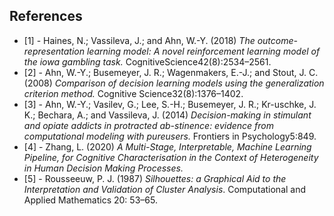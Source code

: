 ## References

 - [1] - Haines,  N.;  Vassileva,  J.;  and  Ahn,  W.-Y. (2018) *The outcome-representation learning model: A novel reinforcement learning model of the iowa gambling task.* CognitiveScience42(8):2534–2561.
 - [2] - Ahn,  W.-Y.;  Busemeyer,  J.  R.;  Wagenmakers,  E.-J.;  and Stout, J. C. (2008) *Comparison of decision learning models using the generalization criterion method.* Cognitive Science32(8):1376–1402.
 - [3] - Ahn, W.-Y.; Vasilev, G.; Lee, S.-H.; Busemeyer, J. R.; Kr-uschke, J. K.; Bechara, A.; and Vassileva, J. (2014) *Decision-making  in  stimulant  and  opiate  addicts  in  protracted  ab-stinence: evidence from computational modeling with pureusers.* Frontiers in Psychology5:849.
 - [4] - Zhang, L. (2020) *A Multi-Stage, Interpretable, Machine Learning Pipeline, for Cognitive Characterisation in the Context of Heterogeneity in Human Decision Making Processes.*
 - [5] - Rousseeuw, P. J. (1987) *Silhouettes: a Graphical Aid to the Interpretation and Validation of Cluster Analysis*. Computational and Applied Mathematics 20: 53–65.
